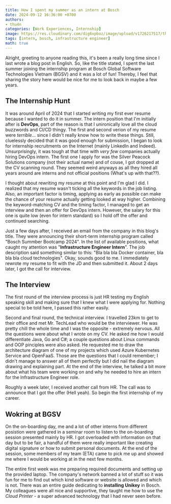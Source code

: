 ```yaml
---
title: How I spent my summer as an intern at Bosch
date: 2024-09-12 16:36:00 +0700
authors: 
- thu4n
categories: [Work Experiences, Internship]
image: https://res.cloudinary.com/dig6xpboz/image/upload/v1726217517/thu4nAtBosch_qrqxge.jpg
tags: [intern, bosch, infrastructure engineer]
math: true
---
```


Alright, greeting to anyone reading this, it's been a really long time since I last wrote a blog post in English. So, like the title stated, I spent the last summer joining the internship program at Bosch Global Software Technologies Vietnam (BGSV) and it was a lot of fun! Thereby, I feel that sharing the story here would be nice for me to look back in maybe a few years.

## The Internship Hunt


It was around April of 2024 that I started writing my first ever resume because I wanted to do it in summer. The intern position that I'm initially after is **DevOps**, part of the reason is that I unironically love all the cloud buzzwords and CI/CD thingy. The first and second verion of my resume were *terrible*... since I didn't really know how to write these things. Still, cluelessly decided that it was good enough for submission, I began to look for internship recruitments on the Internet (mainly LinkedIn and Indeed). Unsurprisingly, it was tough at that time with *very few* companies actually hiring DevOps intern. The first one I apply for was the Silver Peacock Solutions company (not their actual name) and of couse, I got dropped at the CV scanning round. They seemed weird anyways as all they hired all years around are interns and not official positions (What's up with that??).

I thought about rewriting my resume at this point and I'm glad I did. I realized that my resume wasn't ticking all the keywords in the job listing. Also, an important factor is timing, applying as early as possible can make the chance of your resume actually getting looked at way higher. Combining the keyword-matching CV and the timing factor, I managed to get an interview and then an offer for DevOps intern. However, the salary for this one is quite low (even for intern standard) so I hold off the offer and continued searching.

Just a few days after, I received an email from the company in this blog's title. They were announcing their short-term internship program called "Bosch Summber Bootcamp 2024". In the list of available positions, what caught my attention was "**Infrastructure Engineer Intern**". The job description said something similar to this: "Bla bla bla Docker container, bla bla bla cloud technologies". Okay, sounds good to me. I immediately rewrote my resume to fit with the JD and then submitted it. About 2 days later, I got the call for interview.

## The Interview

The first round of the interview process is just HR testing my English speaking skill and making sure that I knew what I were applying for. Nothing special to be told here, I passed this rather easily.

Second and final round, the technical interview. I travelled 23km to get to their office and met Mr. TechLead who would be the interviewer. He was pretty chill the whole time and I was the opposite - extremely nervous. All the questions were about what I wrote on my CV. He asked me how I would differentiate Java, Go and C#; a couple questions about Linux commands and OOP pinciples were also asked. He requested me to draw the architecture diagram of one of my projects which used Azure Kubernetes Service and OpenFaaS. Those are the questions that I could remember; I didn't manage to answer all of them perfectly but I did nail the diagram drawing and explaining part. At the end of the interview, he talked a bit more about what his team were working on and why he needed to hire an intern for the Infrastructure Engineer role.

Roughly a week later, I received another call from HR. The call was to announce that I got the offer (Hell yeah). So begin the first internship of my career.

## Wokring at BGSV

On the on-boarding day, me and a lot of other interns from different posistion were gathered in a seminar room to listen to the on-boarding session presented mainly by HR. I got overloaded with information on that day but to be fair, a handful of them were really important like creating digital signature or how to submit personal documents. At the end of the session, some members of my team (ETA) came to pick me up and showed me where I would be working at in the next few months. 

The entire first week was me preparing required documents and setting up the provided laptop. The company's network banned a lot of stuff so it was fun for me to find out which kind software or website is allowed and which is not. There was an entire guide dedicating to **installing Unikey** in Bosch. My colleagues were all nice and supportive, they taught me how to use the *Cloud Printer* - a super advanced technology that I had never seen before.

